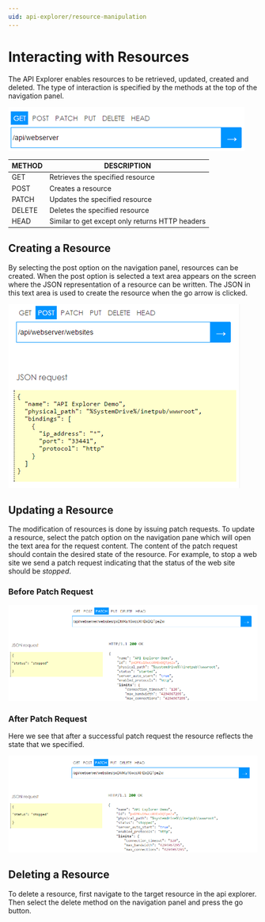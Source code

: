 ```yaml
---
uid: api-explorer/resource-manipulation
---
```


# Interacting with Resources

The API Explorer enables resources to be retrieved, updated, created and deleted. The type of interaction is specified by the methods at the top of the navigation panel.

![Api Explorer navigation pane][navigation]

| METHOD |	DESCRIPTION                                    |
|--------|-------------------------------------------------|
| GET	 | Retrieves the specified resource                |
| POST   | Creates a resource                              |
| PATCH  | Updates the specified resource                  |
| DELETE | Deletes the specified resource                  |
| HEAD   | Similar to get except only returns HTTP headers |

## Creating a Resource
By selecting the post option on the navigation panel, resources can be created. When the post option is selected a text area appears on the screen where the JSON representation of a resource can be written. The JSON in this text area is used to create the resource when the go arrow is clicked.

![Creating a site in the API Explorer][create-site]

## Updating a Resource

The modification of resources is done by issuing patch requests. To update a resource, select the patch option on the navigation pane which will open the text area for the request content. The content of the patch request should contain the desired state of the resource. For example, to stop a web site we send a patch request indicating that the status of the web site should be _stopped_.

### Before Patch Request

![Stopping a site in the API Explorer][stopping-site]

### After Patch Request

Here we see that after a successful patch request the resource reflects the state that we specified.

![Successfully stopped site][stopped-site]

## Deleting a Resource

To delete a resource, first navigate to the target resource in the api explorer. Then select the delete method on the navigation panel and press the go button.


[navigation]: _static/navigation.png "The navigation pane of the API Explorer"
[create-site]: _static/create-site.png "Creating a site in the API Explorer"
[stopping-site]: _static/stopping-site.png "Connecting to the API Explorer"
[stopped-site]: _static/stopped-site.png "Browsing with the API Explorer"